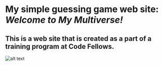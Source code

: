 # My simple guessing game web site: *Welcome to My Multiverse!*

## This is a web site that is created as a part of a training program at Code Fellows.

![alt text](https://github.com/Hoffit/about-me/blob/master/img/pickle_rick_work.0.jpg)

